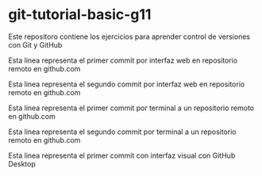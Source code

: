# git-tutorial-basic-g11
Este repositoro contiene los ejercicios para aprender control de versiones con Git y GitHub

Esta linea representa el primer commit por interfaz web en repositorio remoto en github.com

Esta linea representa el segundo commit por interfaz web en repositorio remoto en github.com

Esta linea representa el primer commit por terminal a un repositorio remoto en github.com

Esta linea representa el segundo commit por terminal a un repositorio remoto en github.com

Esta linea representa el primer commit con interfaz visual con GitHub Desktop
